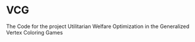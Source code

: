 # VCG
The Code for the project Utilitarian Welfare Optimization in the Generalized Vertex Coloring Games
